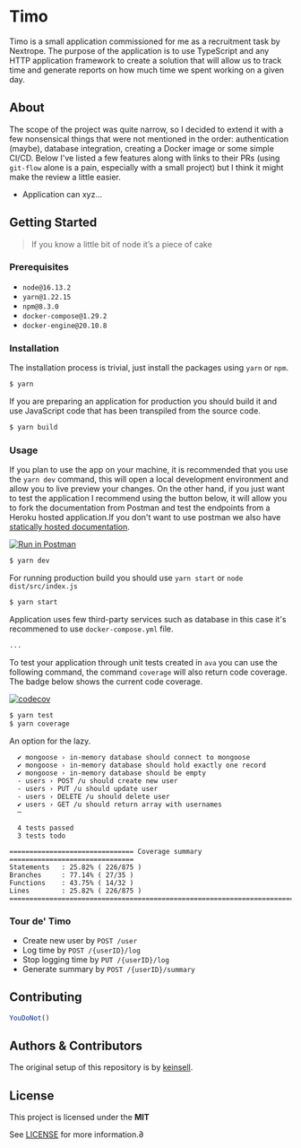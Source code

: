 # Timo

Timo is a small application commissioned for me as a recruitment task by Nextrope. The purpose of the application is to use TypeScript and any HTTP application framework to create a solution that will allow us to track time and generate reports on how much time we spent working on a given day.

## About

The scope of the project was quite narrow, so I decided to extend it with a few nonsensical things that were not mentioned in the order: authentication (maybe), database integration, creating a Docker image or some simple CI/CD. Below I've listed a few features along with links to their PRs (using `git-flow` alone is a pain, especially with a small project) but I think it might make the review a little easier.

- Application can xyz...


## Getting Started

> If you know a little bit of node it’s a piece of cake

### Prerequisites

- `node@16.13.2`
- `yarn@1.22.15`
- `npm@8.3.0`
- `docker-compose@1.29.2`
- `docker-engine@20.10.8`

### Installation

The installation process is trivial, just install the packages using `yarn` or `npm`. 

```bash
$ yarn
```

If you are preparing an application for production you should build it and use JavaScript code that has been transpiled from the source code.

```bash
$ yarn build
```

### Usage

If you plan to use the app on your machine, it is recommended that you use the `yarn dev` command, this will open a local development environment and allow you to live preview your changes. On the other hand, if you just want to test the application I recommend using the button below, it will allow you to fork the documentation from Postman and test the endpoints from a Heroku hosted application.If you don't want to use postman we also have [statically hosted documentation](https://documenter.getpostman.com/view/12555920/UVXqECdy).

[![Run in Postman](https://run.pstmn.io/button.svg)](https://god.gw.postman.com/run-collection/12555920-c109196b-184b-4d91-86d8-0216b6026771?action=collection%2Ffork&collection-url=entityId%3D12555920-c109196b-184b-4d91-86d8-0216b6026771%26entityType%3Dcollection%26workspaceId%3Dfe2749bd-17c3-4e9f-95e3-69ce48ec9978)

```bash
$ yarn dev
```


For running production build you should use `yarn start` or `node dist/src/index.js`

```bash
$ yarn start
```


Application uses few third-party services such as database in this case it's recommened to use `docker-compose.yml` file.

```bash
...
```

To test your application through unit tests created in `ava` you can use the following command, the command `coverage` will also return code coverage. The badge below shows the current code coverage.

[![codecov](https://codecov.io/gh/keinsell/timo/branch/main/graph/badge.svg?token=X66XL7C3HH)](https://codecov.io/gh/keinsell/timo)

```sh
$ yarn test
$ yarn coverage
```

An option for the lazy.

```
  ✔ mongoose › in-memory database should connect to mongoose
  ✔ mongoose › in-memory database should hold exactly one record
  ✔ mongoose › in-memory database should be empty
  - users › POST /u should create new user
  - users › PUT /u should update user
  - users › DELETE /u should delete user
  ✔ users › GET /u should return array with usernames
  ─

  4 tests passed
  3 tests todo

=============================== Coverage summary ===============================
Statements   : 25.82% ( 226/875 )
Branches     : 77.14% ( 27/35 )
Functions    : 43.75% ( 14/32 )
Lines        : 25.82% ( 226/875 )
================================================================================
```

### Tour de' Timo

- Create new user by `POST /user`
- Log time by `POST /{userID}/log`
- Stop logging time by `PUT /{userID}/log`
- Generate summary by `POST /{userID}/summary`

## Contributing

```js
YouDoNot()
```

## Authors & Contributors

The original setup of this repository is by [keinsell](https://github.com/keinsell).

## License

This project is licensed under the **MIT**

See [LICENSE](docs/LICENSE) for more information.∂
